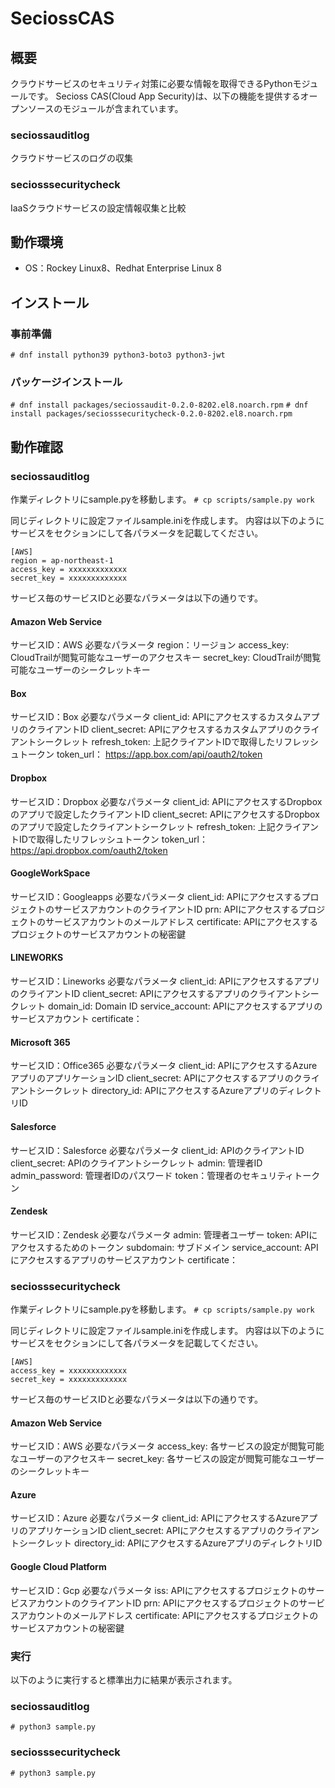 # SeciossCAS

## 概要
クラウドサービスのセキュリティ対策に必要な情報を取得できるPythonモジュールです。
Secioss CAS(Cloud App Security)は、以下の機能を提供するオープンソースのモジュールが含まれています。

### seciossauditlog
クラウドサービスのログの収集

### seciosssecuritycheck
IaaSクラウドサービスの設定情報収集と比較

## 動作環境
* OS：Rockey Linux8、Redhat Enterprise Linux 8

## インストール
### 事前準備
`# dnf install python39 python3-boto3 python3-jwt`

### パッケージインストール
`# dnf install packages/seciossaudit-0.2.0-8202.el8.noarch.rpm`
`# dnf install packages/seciosssecuritycheck-0.2.0-8202.el8.noarch.rpm`

## 動作確認
### seciossauditlog
作業ディレクトリにsample.pyを移動します。
`# cp scripts/sample.py work`

同じディレクトリに設定ファイルsample.iniを作成します。
内容は以下のようにサービスをセクションにして各パラメータを記載してください。

```
[AWS]
region = ap-northeast-1
access_key = xxxxxxxxxxxxx
secret_key = xxxxxxxxxxxxx
```

サービス毎のサービスIDと必要なパラメータは以下の通りです。
#### Amazon Web Service
サービスID：AWS
必要なパラメータ
region：リージョン
access_key: CloudTrailが閲覧可能なユーザーのアクセスキー
secret_key: CloudTrailが閲覧可能なユーザーのシークレットキー

#### Box
サービスID：Box
必要なパラメータ
client_id: APIにアクセスするカスタムアプリのクライアントID
client_secret: APIにアクセスするカスタムアプリのクライアントシークレット
refresh_token: 上記クライアントIDで取得したリフレッシュトークン
token_url： https://app.box.com/api/oauth2/token

#### Dropbox
サービスID：Dropbox
必要なパラメータ
client_id: APIにアクセスするDropboxのアプリで設定したクライアントID
client_secret: APIにアクセスするDropboxのアプリで設定したクライアントシークレット
refresh_token: 上記クライアントIDで取得したリフレッシュトークン
token_url：https://api.dropbox.com/oauth2/token

#### GoogleWorkSpace
サービスID：Googleapps
必要なパラメータ
client_id: APIにアクセスするプロジェクトのサービスアカウントのクライアントID
prn: APIにアクセスするプロジェクトのサービスアカウントのメールアドレス
certificate: APIにアクセスするプロジェクトのサービスアカウントの秘密鍵

#### LINEWORKS
サービスID：Lineworks
必要なパラメータ
client_id: APIにアクセスするアプリのクライアントID
client_secret: APIにアクセスするアプリのクライアントシークレット
domain_id: Domain ID
service_account: APIにアクセスするアプリのサービスアカウント
certificate：

#### Microsoft 365
サービスID：Office365
必要なパラメータ
client_id: APIにアクセスするAzureアプリのアプリケーションID
client_secret: APIにアクセスするアプリのクライアントシークレット
directory_id: APIにアクセスするAzureアプリのディレクトリID

#### Salesforce
サービスID：Salesforce
必要なパラメータ
client_id: APIのクライアントID
client_secret: APIのクライアントシークレット
admin: 管理者ID
admin_password: 管理者IDのパスワード
token：管理者のセキュリティトークン

#### Zendesk
サービスID：Zendesk
必要なパラメータ
admin: 管理者ユーザー
token: APIにアクセスするためのトークン
subdomain: サブドメイン
service_account: APIにアクセスするアプリのサービスアカウント
certificate：

### seciosssecuritycheck
作業ディレクトリにsample.pyを移動します。
`# cp scripts/sample.py work`

同じディレクトリに設定ファイルsample.iniを作成します。
内容は以下のようにサービスをセクションにして各パラメータを記載してください。

```
[AWS]
access_key = xxxxxxxxxxxxx
secret_key = xxxxxxxxxxxxx
```

サービス毎のサービスIDと必要なパラメータは以下の通りです。
#### Amazon Web Service
サービスID：AWS
必要なパラメータ
access_key: 各サービスの設定が閲覧可能なユーザーのアクセスキー
secret_key: 各サービスの設定が閲覧可能なユーザーのシークレットキー

#### Azure
サービスID：Azure
必要なパラメータ
client_id: APIにアクセスするAzureアプリのアプリケーションID
client_secret: APIにアクセスするアプリのクライアントシークレット
directory_id: APIにアクセスするAzureアプリのディレクトリID

#### Google Cloud Platform
サービスID：Gcp
必要なパラメータ
iss: APIにアクセスするプロジェクトのサービスアカウントのクライアントID
prn: APIにアクセスするプロジェクトのサービスアカウントのメールアドレス
certificate: APIにアクセスするプロジェクトのサービスアカウントの秘密鍵


### 実行
以下のように実行すると標準出力に結果が表示されます。
### seciossauditlog
`# python3 sample.py`

### seciosssecuritycheck
`# python3 sample.py`

